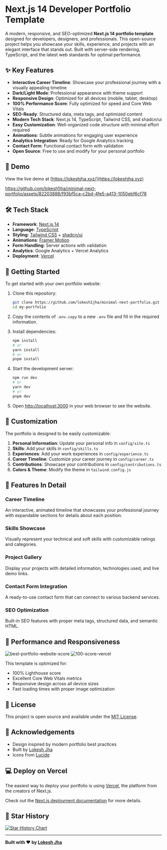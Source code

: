 # Next.js 14 Developer Portfolio Template

A modern, responsive, and SEO-optimized **Next.js 14 portfolio template** designed for developers, designers, and professionals. This open-source project helps you showcase your skills, experience, and projects with an elegant interface that stands out. Built with server-side rendering, TypeScript, and the latest web standards for optimal performance.

## ✨ Key Features

- **Interactive Career Timeline**: Showcase your professional journey with a visually appealing timeline
- **Dark/Light Mode**: Professional appearance with theme support
- **Responsive Design**: Optimized for all devices (mobile, tablet, desktop)
- **100% Performance Score**: Fully optimized for speed and Core Web Vitals
- **SEO-Ready**: Structured data, meta tags, and optimized content
- **Modern Tech Stack**: Next.js 14, TypeScript, Tailwind CSS, and shadcn/ui
- **Easy Customization**: Well-organized code structure with minimal effort required
- **Animations**: Subtle animations for engaging user experience
- **Analytics Integration**: Ready for Google Analytics tracking
- **Contact Form**: Functional contact form with validation
- **Open Source**: Free to use and modify for your personal portfolio

## 🚀 Demo

View the live demo at [https://lokeshjha.xyz/](https://lokeshjha.xyz)

https://github.com/lokesh1jha/minimal-next-portfolio/assets/82203888/f93bf5ca-c2bd-4fe5-a413-1050ebf6cf78

## 🛠️ Tech Stack

- **Framework**: [Next.js 14](https://nextjs.org/)
- **Language**: [TypeScript](https://www.typescriptlang.org/)
- **Styling**: [Tailwind CSS](https://tailwindcss.com/) + [shadcn/ui](https://ui.shadcn.com/)
- **Animations**: [Framer Motion](https://www.framer.com/motion/)
- **Form Handling**: Server actions with validation
- **Analytics**: Google Analytics + Vercel Analytics
- **Deployment**: [Vercel](https://vercel.com)

## 🔧 Getting Started

To get started with your own portfolio website:

1. Clone this repository:

   ```bash
   git clone https://github.com/lokesh1jha/minimal-next-portfolio.git my-portfolio
   cd my-portfolio
   ```

2. Copy the contents of `.env.copy` to a new `.env` file and fill in the required information.

3. Install dependencies:

   ```bash
   npm install
   # or
   yarn install
   # or
   pnpm install
   ```

4. Start the development server:

   ```bash
   npm run dev
   # or
   yarn dev
   # or
   pnpm dev
   ```

5. Open [http://localhost:3000](http://localhost:3000) in your web browser to see the website.

## 🎨 Customization

The portfolio is designed to be easily customizable:

1. **Personal Information**: Update your personal info in `config/site.ts`
2. **Skills**: Add your skills in `config/skills.ts`
3. **Experiences**: Add your work experiences in `config/experience.ts`
4. **Career Timeline**: Customize your career journey in `config/career.ts`
5. **Contributions**: Showcase your contributions in `config/contributions.ts`
6. **Colors & Theme**: Modify the theme in `tailwind.config.js`

## 🌟 Features In Detail

### Career Timeline

An interactive, animated timeline that showcases your professional journey with expandable sections for details about each position.

### Skills Showcase

Visually represent your technical and soft skills with customizable ratings and categories.

### Project Gallery

Display your projects with detailed information, technologies used, and live demo links.

### Contact Form Integration

A ready-to-use contact form that can connect to various backend services.

### SEO Optimization

Built-in SEO features with proper meta tags, structured data, and semantic HTML.

## 📱 Performance and Responsiveness

![best-portfolio-website-score](https://github.com/lokesh1jha/minimal-next-portfolio/assets/82203888/3fb9c94d-9d99-4e98-92ea-14aadc91b568)
![100-score-vercel](https://github.com/lokesh1jha/minimal-next-portfolio/assets/82203888/7cfe28cc-b619-4199-9dab-1cf16723b86d)

This template is optimized for:

- 100% Lighthouse score
- Excellent Core Web Vitals metrics
- Responsive design across all device sizes
- Fast loading times with proper image optimization

## 📄 License

This project is open source and available under the [MIT License](LICENSE).

## 🙏 Acknowledgements

- Design inspired by modern portfolio best practices
- Built by [Lokesh Jha](https://github.com/lokesh1jha)
- Icons from [Lucide](https://lucide.dev/)

## 💻 Deploy on Vercel

The easiest way to deploy your portfolio is using [Vercel](https://vercel.com/new?utm_medium=default-template&filter=next.js&utm_source=create-next-app&utm_campaign=create-next-app-readme), the platform from the creators of Next.js.

Check out the [Next.js deployment documentation](https://nextjs.org/docs/deployment) for more details.

## 🌟 Star History

[![Star History Chart](https://api.star-history.com/svg?repos=lokesh1jha/minimal-next-portfolio&type=Date)](https://star-history.com/#lokesh1jha/minimal-next-portfolio&Date)

---

**Built with ❤️ by [Lokesh Jha](https://github.com/lokesh1jha)**
